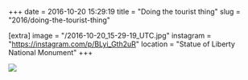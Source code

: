 +++
date = 2016-10-20 15:29:19
title = "Doing the tourist thing"
slug = "2016/doing-the-tourist-thing"

[extra]
image = "/2016-10-20_15-29-19_UTC.jpg"
instagram = "https://instagram.com/p/BLyi_Gth2uR"
location = "Statue of Liberty National Monument"
+++

<img src="/2016-10-20_15-29-19_UTC.jpg" />
